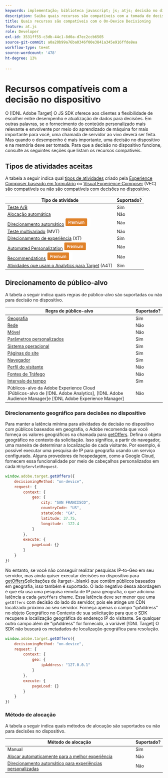 ```yaml
---
keywords: implementação; biblioteca javascript; js; atjs; decisão no dispositivo; no device decisioning; recursos compatíveis
description: Saiba quais recursos são compatíveis com a tomada de decisão no dispositivo.
title: Quais recursos são compatíveis com o On-Device Decisioning
feature: at.js
role: Developer
exl-id: 3531ff55-c3db-44c1-8d0a-d7ec2ccb6505
source-git-commit: a0a20b99a76ba0346f00e3841a345e916ffde8ea
workflow-type: tm+mt
source-wordcount: '478'
ht-degree: 13%

---
```


# Recursos compatíveis com a decisão no dispositivo

O [!DNL Adobe Target] O JS SDK oferece aos clientes a flexibilidade de escolher entre desempenho e atualização de dados para decisões. Em outras palavras, se o fornecimento do conteúdo personalizado mais relevante e envolvente por meio do aprendizado de máquina for mais importante para você, uma chamada de servidor ao vivo deverá ser feita. Mas quando o desempenho é mais importante, uma decisão no dispositivo e na memória deve ser tomada. Para que a decisão no dispositivo funcione, consulte as seguintes seções que listam os recursos compatíveis.

## Tipos de atividades aceitas

A tabela a seguir indica qual [tipos de atividades](/help/main/c-activities/target-activities-guide.md) criado pela [Experience Composer baseado em formulário](/help/main/c-experiences/form-experience-composer.md) ou [Visual Experience Composer](/help/main/c-experiences/c-visual-experience-composer/visual-experience-composer.md) (VEC) são compatíveis ou não são compatíveis com decisões no dispositivo.

| Tipo de atividade | Suportado? |
| --- | --- |
| [Teste A/B](/help/main/c-activities/t-test-ab/test-ab.md) | Sim |
| [Alocação automática](/help/main/c-activities/automated-traffic-allocation/automated-traffic-allocation.md) | Não |
| [Direcionamento automático](/help/main/c-activities/auto-target/auto-target-to-optimize.md) ![Premium](/help/main/assets/premium.png) | Não |
| [Teste multivariado](/help/main/c-activities/c-multivariate-testing/multivariate-testing.md) (MVT) | Não |
| [Direcionamento de experiência](/help/main/c-activities/t-experience-target/experience-target.md) (XT) | Sim |
| [Automated Personalization](/help/main/c-activities/t-automated-personalization/automated-personalization.md) ![Premium](/help/main/assets/premium.png) | Não |
| [Recommendations](/help/main/c-recommendations/recommendations.md) ![Premium](/help/main/assets/premium.png) | Não |
| [Atividades que usam o Analytics para Target](/help/main/c-integrating-target-with-mac/a4t/a4t.md) (A4T) | Sim |

## Direcionamento de público-alvo

A tabela a seguir indica quais regras de público-alvo são suportadas ou não para decisão no dispositivo.

| Regra de público-alvo | Suportado? |
| --- | --- |
| [Geografia](/help/main/c-target/c-audiences/c-target-rules/geo.md) | Sim |
| [Rede](/help/main/c-target/c-audiences/c-target-rules/network.md) | Não |
| [Móvel](/help/main/c-target/c-audiences/c-target-rules/mobile.md) | Não |
| [Parâmetros personalizados](/help/main/c-target/c-audiences/c-target-rules/custom-parameters.md) | Sim |
| [Sistema operacional](/help/main/c-target/c-audiences/c-target-rules/operating-system.md) | Sim |
| [Páginas do site](/help/main/c-target/c-audiences/c-target-rules/site-pages.md) | Sim |
| [Navegador](/help/main/c-target/c-audiences/c-target-rules/browser.md) | Sim |
| [Perfil do visitante](/help/main/c-target/c-audiences/c-target-rules/visitor-profile.md) | Não |
| [Fontes de Tráfego](/help/main/c-target/c-audiences/c-target-rules/traffic-sources.md) | Não |
| [Intervalo de tempo](/help/main/c-target/c-audiences/c-target-rules/time-frame.md) | Sim |
| Públicos-alvo da Adobe Experience Cloud<br>(Públicos-alvo de [!DNL Adobe Analytics], [!DNL Adobe Audience Manager]e [!DNL Adobe Experience Manager] | Não |

### Direcionamento geográfico para decisões no dispositivo

Para manter a latência mínima para atividades de decisão no dispositivo com públicos baseados em geografia, o Adobe recomenda que você forneça os valores geográficos na chamada para [getOffers](https://developer.adobe.com/target/implement/client-side/atjs/atjs-functions/adobe-target-getoffers-atjs-2/). Defina o objeto geográfico no contexto da solicitação. Isso significa, a partir do navegador, uma maneira de determinar a localização de cada visitante. Por exemplo, é possível executar uma pesquisa de IP para geografia usando um serviço configurado. Alguns provedores de hospedagem, como a Google Cloud, fornecem essa funcionalidade por meio de cabeçalhos personalizados em cada `HttpServletRequest`.

```javascript
window.adobe.target.getOffers({ 
	decisioningMethod: "on-device", 
	request: { 
		context: { 
			geo: { 
				city: "SAN FRANCISCO", 
				countryCode: "US", 
				stateCode: "CA", 
				latitude: 37.75, 
				longitude: -122.4 
			} 
		}, 
		execute: { 
			pageLoad: {} 
		} 
	} 
})
```

No entanto, se você não conseguir realizar pesquisas IP-to-Geo em seu servidor, mas ainda quiser executar decisões no dispositivo para [getOffers](https://developer.adobe.com/target/implement/client-side/atjs/atjs-functions/adobe-target-getoffers-atjs-2/)Solicitações de {target=_blank} que contêm públicos baseados em geografia, isso também é suportado. O lado negativo dessa abordagem é que ela usa uma pesquisa remota de IP para geografia, o que adiciona latência a cada `getOffers` chame. Essa latência deve ser menor que uma `getOffers` com decisão do lado do servidor, pois ele atinge um CDN localizado próximo ao seu servidor. Forneça apenas o campo &quot;ipAddress&quot; no objeto Geográfico no Contexto de sua solicitação para que o SDK recupere a localização geográfica do endereço IP do visitante. Se qualquer outro campo além de &quot;ipAddress&quot; for fornecido, a variável [!DNL Target] O SDK não buscará os metadados de localização geográfica para resolução.

```javascript
window.adobe.target.getOffers({ 
	decisioningMethod: "on-device", 
	request: { 
		context: { 
			geo: { 
				ipAddress: "127.0.0.1" 
			} 
		}, 
		execute: { 
			pageLoad: {} 
		} 
	} 
})
```

### Método de alocação

A tabela a seguir indica quais métodos de alocação são suportados ou não para decisões no dispositivo.

| Método de alocação | Suportado? |
| --- | --- |
| Manual | Sim |
| [Alocar automaticamente para a melhor experiência](/help/main/c-activities/automated-traffic-allocation/automated-traffic-allocation.md) | Não |
| [Direcionamento automático para experiências personalizadas](/help/main/c-activities/auto-target/auto-target-to-optimize.md) | Não |
